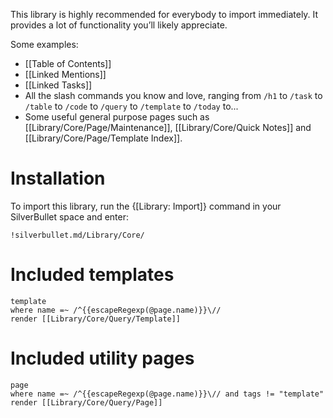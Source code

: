 This library is highly recommended for everybody to import immediately. It provides a lot of functionality you’ll likely appreciate.

Some examples:
* [[Table of Contents]]
* [[Linked Mentions]]
* [[Linked Tasks]]
* All the slash commands you know and love, ranging from `/h1` to `/task` to `/table` to `/code` to `/query` to `/template` to `/today` to...
* Some useful general purpose pages such as [[Library/Core/Page/Maintenance]], [[Library/Core/Quick Notes]] and [[Library/Core/Page/Template Index]].

# Installation
To import this library, run the {[Library: Import]} command in your SilverBullet space and enter:

    !silverbullet.md/Library/Core/

# Included templates
```query
template
where name =~ /^{{escapeRegexp(@page.name)}}\//
render [[Library/Core/Query/Template]]
```

# Included utility pages
```query
page
where name =~ /^{{escapeRegexp(@page.name)}}\// and tags != "template"
render [[Library/Core/Query/Page]]
```
